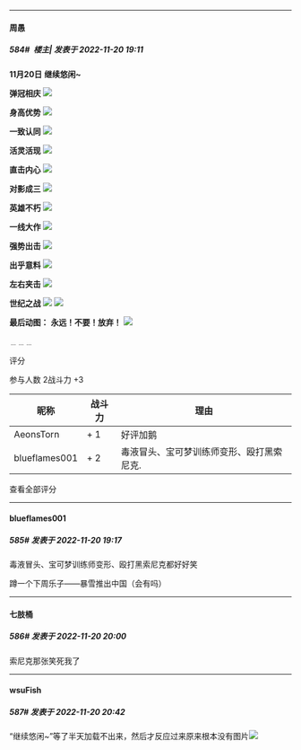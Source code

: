 

*****

####  周愚  
##### 584#         楼主| 发表于 2022-11-20 19:11

<strong>11月20日</strong>
<strong>继续悠闲~</strong>

<strong>弹冠相庆</strong>
<strong><img src="https://p.sda1.dev/8/461b6ad155be83b896119e18bea8ee7a/trump.jpg" referrerpolicy="no-referrer"></strong>

<strong>身高优势</strong>
<strong><img src="https://p.sda1.dev/8/ee4053333712790e063fcd094cb2b2f6/slap.gif" referrerpolicy="no-referrer"></strong>

<strong>一致认同</strong>
<strong><img src="https://p.sda1.dev/8/5a902a86c39592dd3dc851ccb149b025/slav.png" referrerpolicy="no-referrer"></strong>

<strong>活灵活现</strong>
<strong><img src="https://p.sda1.dev/8/9380b9068d5a9c3658bbd2510a02cda8/border.jpg" referrerpolicy="no-referrer"></strong>

<strong>直击内心</strong>
<strong><img src="https://p.sda1.dev/8/806ac2d9c9ae1aab511f797a15aeaa4a/eyes.png" referrerpolicy="no-referrer"></strong>

<strong>对影成三</strong>
<strong><img src="https://p.sda1.dev/8/47e35f63022a8f7cbd6c5c6f380b2114/mirror.jpg" referrerpolicy="no-referrer"></strong>

<strong>英雄不朽</strong>
<strong><img src="https://p.sda1.dev/8/5f7582e30d32651c6a97666e903edce7/gamer.png" referrerpolicy="no-referrer"></strong>

<strong>一线大作</strong>
<strong><img src="https://p.sda1.dev/8/2389d39773ea090a415cfdb06da7bf45/poke.gif" referrerpolicy="no-referrer"></strong>

<strong>强势出击</strong>
<strong><img src="https://p.sda1.dev/8/94d145c76b024d105a9235b49e168a15/poland.png" referrerpolicy="no-referrer"></strong>

<strong>出乎意料</strong>
<strong><img src="https://p.sda1.dev/8/0137af32cf44c923b17adf7ffabbc250/venom.jpg" referrerpolicy="no-referrer"></strong>

<strong>左右夹击</strong>
<strong><img src="https://p.sda1.dev/8/1e1abd1ae2c5d8442a95ca5813458088/potter.png" referrerpolicy="no-referrer"></strong>

<strong>世纪之战</strong>
<strong><img src="https://p.sda1.dev/8/5f57117f7de227dda29358b970653d86/shadow.gif" referrerpolicy="no-referrer"></strong>
<strong><img src="https://p.sda1.dev/8/407f5f06782803b6f9546020af14a1e9/shadow2.png" referrerpolicy="no-referrer"></strong>

<strong>最后动图：</strong>
<strong>永远！不要！放弃！</strong>
<strong><img src="https://p.sda1.dev/8/9c6baf6a9f2c48fec9d83bc16042dc8c/bike.gif" referrerpolicy="no-referrer"></strong>

﹍﹍﹍

评分

 参与人数 2战斗力 +3

|昵称|战斗力|理由|
|----|---|---|
| AeonsTorn| + 1|好评加鹅|
| blueflames001| + 2|毒液冒头、宝可梦训练师变形、殴打黑索尼克.|

查看全部评分

*****

####  blueflames001  
##### 585#       发表于 2022-11-20 19:17

毒液冒头、宝可梦训练师变形、殴打黑索尼克都好好笑

蹲一个下周乐子——暴雪推出中国（会有吗）



*****

####  七肢桶  
##### 586#       发表于 2022-11-20 20:00

索尼克那张笑死我了



*****

####  wsuFish  
##### 587#       发表于 2022-11-20 20:42

“继续悠闲~”等了半天加载不出来，然后才反应过来原来根本没有图片<img src="https://static.saraba1st.com/image/smiley/face2017/068.png" referrerpolicy="no-referrer">

